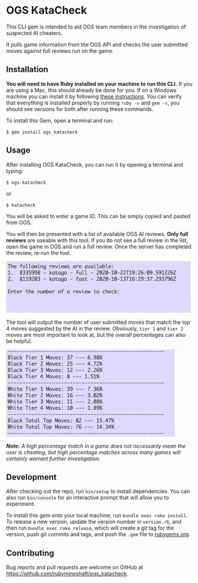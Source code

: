 # OGS KataCheck

This CLI gem is intended to aid OGS team members in the investigation of suspected AI cheaters.

It pulls game information from the OGS API and checks the user submitted moves against full reviews run on the game.

## Installation

**You will need to have Ruby installed on your machine to run this CLI.** If you are using a Mac, this should already be done for you. If on a Windows machine you can install it by following [these instructions](https://stackify.com/install-ruby-on-windows-everything-you-need-to-get-going/). You can verify that everything is installed properly by running `ruby -v` and `gem -v`, you should see versions for both after running these commands. 

To install this Gem, open a terminal and run:

    $ gem install ogs_katacheck

## Usage

After installing OGS KataCheck, you can run it by opening a terminal and typing:

    $ ogs-katacheck

or

    $ katacheck

You will be asked to enter a game ID. This can be simply copied and pasted from OGS.

You will then be presented with a list of available OGS AI reviews. **Only full reviews** are useable with this tool.  If you do not see a full review in the list, open the game in OGS and run a full review. Once the server has completed the review, re-run the tool.

![Review Selection](https://github.com/RubyMineshaft/ogs_katacheck/blob/main/images/reviews.png)

The tool will output the number of user submitted moves that match the top 4 moves suggested by the AI in the review. Obviously, `tier 1` and `tier 2` moves are most important to look at, but the overall percentages can also be helpful.

![Output Example](https://github.com/RubyMineshaft/ogs_katacheck/blob/main/images/output.png)

***Note:** A high percentage match in a game does not necessarily mean the user is cheating, but high percentage matches across many games will certainly warrant further investigation.*

## Development

After checking out the repo, run `bin/setup` to install dependencies. You can also run `bin/console` for an interactive prompt that will allow you to experiment.

To install this gem onto your local machine, run `bundle exec rake install`. To release a new version, update the version number in `version.rb`, and then run `bundle exec rake release`, which will create a git tag for the version, push git commits and tags, and push the `.gem` file to [rubygems.org](https://rubygems.org).

## Contributing

Bug reports and pull requests are welcome on GitHub at https://github.com/rubymineshaft/ogs_katacheck.
